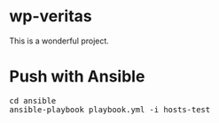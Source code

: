 # wp-veritas

This is a wonderful project.

# Push with Ansible

<pre>
cd ansible
ansible-playbook playbook.yml -i hosts-test
</pre>
